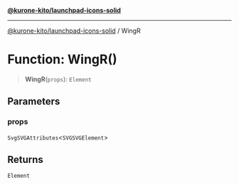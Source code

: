 [**@kurone-kito/launchpad-icons-solid**](../README.md)

***

[@kurone-kito/launchpad-icons-solid](../globals.md) / WingR

# Function: WingR()

> **WingR**(`props`): `Element`

## Parameters

### props

`SvgSVGAttributes`\<`SVGSVGElement`\>

## Returns

`Element`
